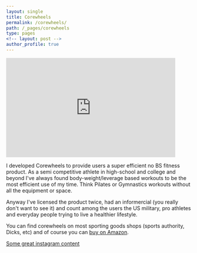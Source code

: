 ```yaml
---
layout: single
title: Corewheels
permalink: /corewheels/
path: /_pages/corewheels
type: pages
<!-- layout: post -->
author_profile: true
---
```


<iframe width="460" height="270" src="https://www.youtube.com/embed/R24SJQlZVLE" frameborder="0" allowfullscreen></iframe>

I developed Corewheels to provide users a super efficient no BS fitness product. As a semi competitive athlete in high-school and college and beyond I've always found body-weight/leverage based workouts to be the most efficient use of my time. Think Pilates or Gymnastics workouts without all the equipment or space. 

Anyway I've licensed the product twice, had an informercial (you really don't want to see it) and count among the users the US military, pro athletes and everyday people trying to live a healthier lifestyle. 

You can find corewheels on most sporting goods shops (sports authority, Dicks, etc) and of course you can [buy on Amazon](https://www.amazon.com/SKLZ-Wheels-Dynamic-Strength-Trainer/dp/B00C81JUS2).

[Some great instagram content](https://www.instagram.com/explore/tags/corewheels/)

